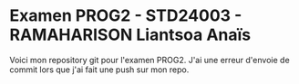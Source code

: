 # Examen PROG2 - STD24003 - RAMAHARISON Liantsoa Anaïs

Voici mon repository git pour l'examen PROG2. J'ai une erreur d'envoie de commit lors que j'ai fait une push sur mon repo.
